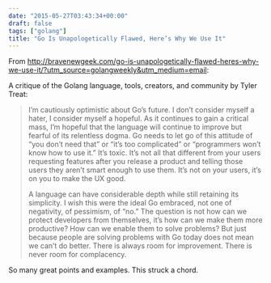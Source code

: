 ```yaml
---
date: "2015-05-27T03:43:34+00:00"
draft: false
tags: ["golang"]
title: "Go Is Unapologetically Flawed, Here’s Why We Use It"
---
```

From http://bravenewgeek.com/go-is-unapologetically-flawed-heres-why-we-use-it/?utm_source=golangweekly&utm_medium=email:



A critique of the Golang language, tools, creators, and community by Tyler Treat:

> I’m cautiously optimistic about Go’s future. I don’t consider myself a hater, I consider myself a hopeful. As it continues to gain a critical mass, I’m hopeful that the language will continue to improve but fearful of its relentless dogma. Go needs to let go of this attitude of “you don’t need that” or “it’s too complicated” or “programmers won’t know how to use it.” It’s toxic. It’s not all that different from your users requesting features after you release a product and telling those users they aren’t smart enough to use them. It’s not on your users, it’s on you to make the UX good.
> 
> A language can have considerable depth while still retaining its simplicity. I wish this were the ideal Go embraced, not one of negativity, of pessimism, of “no.” The question is not how can we protect developers from themselves, it’s how can we make them more productive? How can we enable them to solve problems? But just because people are solving problems with Go today does not mean we can’t do better. There is always room for improvement. There is never room for complacency.

So many great points and examples. This struck a chord.
